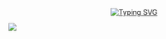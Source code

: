 <div align="center">
  <a href="https://blog.sunguoqi.com/">
    <img src="https://readme-typing-svg.demolab.com?font=Fira+Code&pause=1000&color=024EF7&width=435&lines=昨日之深渊,今日之浅谈;想的是你,放不下的还是你！&center=true&size=27" alt="Typing SVG" />
  </a>
</div>

![]([https://raw.githubusercontent.com/javadog-net/javadog-net/output/github-contribution-grid-snake.svg](https://github.com/HanRuoX/gihubSNK/blob/output/github-contribution-grid-snake.svg))

